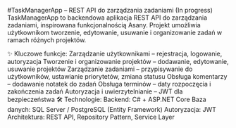 #TaskManagerApp – REST API do zarządzania zadaniami (In progress)
TaskManagerApp to backendowa aplikacja REST API do zarządzania zadaniami, inspirowana funkcjonalnością Asany. Projekt umożliwia użytkownikom tworzenie, edytowanie, usuwanie i organizowanie zadań w ramach różnych projektów.

✨ Kluczowe funkcje:
Zarządzanie użytkownikami – rejestracja, logowanie, autoryzacja
Tworzenie i organizowanie projektów – dodawanie, edytowanie, usuwanie projektów
Zarządzanie zadaniami – przypisywanie do użytkowników, ustawianie priorytetów, zmiana statusu
Obsługa komentarzy – dodawanie notatek do zadań
Obsługa terminów – daty rozpoczęcia i zakończenia zadań
Autoryzacja i uwierzytelnianie – JWT dla bezpieczeństwa
🛠 Technologie:
Backend: C# + ASP.NET Core
Baza danych: SQL Server / PostgreSQL (Entity Framework)
Autoryzacja: JWT
Architektura: REST API, Repository Pattern, Service Layer
